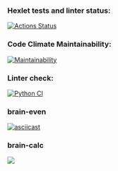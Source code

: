 ### Hexlet tests and linter status:
[![Actions Status](https://github.com/1TWG/python-project-lvl1/workflows/hexlet-check/badge.svg)](https://github.com/1TWG/python-project-lvl1/actions)

### Code Climate Maintainability:
[![Maintainability](https://api.codeclimate.com/v1/badges/a99a88d28ad37a79dbf6/maintainability)](https://codeclimate.com/github/1TWG/python-project-lvl1)

### Linter check:
[![Python CI](https://github.com/1TWG/python-project-lvl1/workflows/lint/badge.svg)](https://github.com/1TWG/python-project-lvl1/actions)

### brain-even
[![asciicast](https://asciinema.org/a/JWsyab1O5uK01YcrFR9eRlGIO.svg)](https://asciinema.org/a/JWsyab1O5uK01YcrFR9eRlGIO)

### brain-calc
<a href="https://asciinema.org/a/Ded1ff1aINjsiJghrxdFVPZsT" target="_blank"><img src="https://asciinema.org/a/Ded1ff1aINjsiJghrxdFVPZsT.svg" /></a>